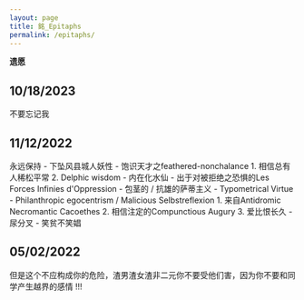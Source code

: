 ```yaml
---
layout: page
title: 銘_Epitaphs
permalink: /epitaphs/
---
```

**遗愿**

## 10/18/2023
不要忘记我

## 11/12/2022
永远保持
    - 下坠风县城人妖性
    - 饱识天才之feathered-nonchalance
        1. 相信总有人稀松平常
        2. Delphic wisdom
    - 内在化水仙
    - 出于对被拒绝之恐惧的Les Forces Infinies d'Oppression
    - 包茎的 / 抗雄的萨蒂主义
    - Typometrical Virtue
    - Philanthropic egocentrism / Malicious Selbstreflexion
        1. 来自Antidromic Necromantic Cacoethes
        2. 相信注定的Compunctious Augury
        3. 爱比恨长久
    - 尿分叉
    - 笑贫不笑娼

## 05/02/2022
但是这个不应构成你的危险，渣男渣女渣非二元你不要受他们害，因为你不要和同学产生越界的感情 !!!
